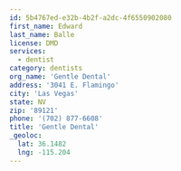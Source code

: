 ```yaml
---
id: 5b4767ed-e32b-4b2f-a2dc-4f6550902080
first_name: Edward
last_name: Balle
license: DMD
services:
  - dentist
category: dentists
org_name: 'Gentle Dental'
address: '3041 E. Flamingo'
city: 'Las Vegas'
state: NV
zip: '89121'
phone: '(702) 877-6608'
title: 'Gentle Dental'
_geoloc:
  lat: 36.1482
  lng: -115.204
---
```

